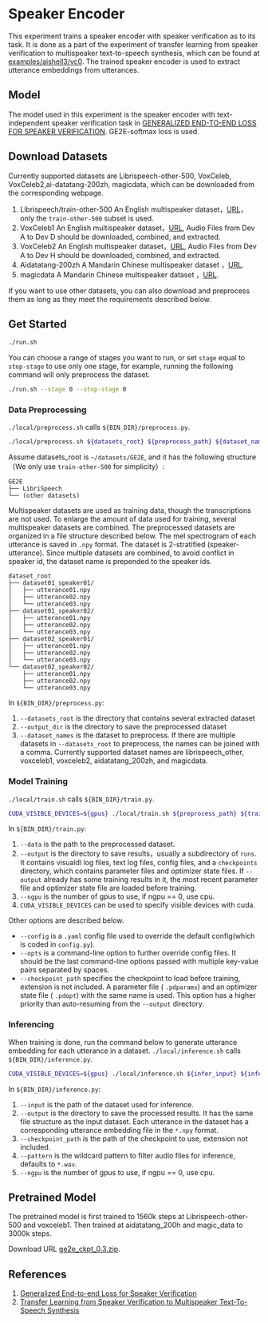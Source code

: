 # Speaker Encoder
This experiment trains a speaker encoder with speaker verification as to its task. It is done as a part of the experiment of transfer learning from speaker verification to multispeaker text-to-speech synthesis, which can be found at [examples/aishell3/vc0](https://github.com/PaddlePaddle/PaddleSpeech/tree/develop/examples/aishell3/vc0). The trained speaker encoder is used to extract utterance embeddings from utterances.
## Model
The model used in this experiment is the speaker encoder with text-independent speaker verification task in [GENERALIZED END-TO-END LOSS FOR SPEAKER VERIFICATION](https://arxiv.org/pdf/1710.10467.pdf). GE2E-softmax loss is used.

## Download Datasets
Currently supported datasets are  Librispeech-other-500, VoxCeleb, VoxCeleb2,ai-datatang-200zh, magicdata, which can be downloaded from the corresponding webpage.

1. Librispeech/train-other-500
   An English multispeaker dataset，[URL](https://www.openslr.org/resources/12/train-other-500.tar.gz)，only the `train-other-500` subset is used.
2. VoxCeleb1
   An English multispeaker dataset，[URL](https://www.robots.ox.ac.uk/~vgg/data/voxceleb/vox1.html), Audio Files from Dev A to Dev D should be downloaded, combined, and extracted.
3. VoxCeleb2
   An English multispeaker dataset，[URL](https://www.robots.ox.ac.uk/~vgg/data/voxceleb/vox1.html), Audio Files from Dev A to Dev H should be downloaded, combined, and extracted.
4. Aidatatang-200zh
   A Mandarin Chinese multispeaker dataset ，[URL](https://www.openslr.org/62/).
5. magicdata
   A Mandarin Chinese multispeaker dataset ，[URL](https://www.openslr.org/68/).

If you want to use other datasets, you can also download and preprocess them as long as they meet the requirements described below.

## Get Started

```bash
./run.sh
```
You can choose a range of stages you want to run, or set `stage` equal to `stop-stage` to use only one stage, for example, running the following command will only preprocess the dataset.
```bash
./run.sh --stage 0 --stop-stage 0
```
### Data Preprocessing
`./local/preprocess.sh` calls `${BIN_DIR}/preprocess.py`.
```bash
./local/preprocess.sh ${datasets_root} ${preprocess_path} ${dataset_names}
```
Assume datasets_root is `~/datasets/GE2E`, and it has the following structure（We only use `train-other-500` for simplicity）:
```Text
GE2E
├── LibriSpeech
└── (other datasets)
```
Multispeaker datasets are used as training data, though the transcriptions are not used. To enlarge the amount of data used for training, several multispeaker datasets are combined. The preprocessed datasets are organized in a file structure described below. The mel spectrogram of each utterance is saved in `.npy` format. The dataset is 2-stratified (speaker-utterance). Since multiple datasets are combined, to avoid conflict in speaker id, the dataset name is prepended to the speaker ids.

```text
dataset_root
├── dataset01_speaker01/
│   ├── utterance01.npy
│   ├── utterance02.npy
│   └── utterance03.npy
├── dataset01_speaker02/
│   ├── utterance01.npy
│   ├── utterance02.npy
│   └── utterance03.npy
├── dataset02_speaker01/
│   ├── utterance01.npy
│   ├── utterance02.npy
│   └── utterance03.npy
└── dataset02_speaker02/
    ├── utterance01.npy
    ├── utterance02.npy
    └── utterance03.npy
```
In `${BIN_DIR}/preprocess.py`:
1. `--datasets_root` is the directory that contains several extracted dataset
2.  `--output_dir` is the directory to save the preprocessed dataset
3.  `--dataset_names` is the dataset to preprocess. If there are multiple datasets in `--datasets_root` to preprocess, the names can be joined with a comma. Currently supported dataset names are  librispeech_other, voxceleb1, voxceleb2, aidatatang_200zh, and magicdata.

### Model Training
`./local/train.sh` calls `${BIN_DIR}/train.py`.
```bash
CUDA_VISIBLE_DEVICES=${gpus} ./local/train.sh ${preprocess_path} ${train_output_path}
```
In `${BIN_DIR}/train.py`:
1. `--data` is the path to the preprocessed dataset.
2. `--output` is the directory to save results，usually a subdirectory of `runs`. It contains visualdl log files, text log files, config files, and a `checkpoints` directory, which contains parameter files and optimizer state files. If `--output` already has some training results in it, the most recent parameter file and optimizer state file are loaded before training.
4. `--ngpu` is the number of gpus to use, if ngpu == 0, use cpu.
5. `CUDA_VISIBLE_DEVICES` can be used to specify visible devices with cuda.

Other options are described below.

- `--config` is a `.yaml` config file used to override the default config(which is coded in `config.py`).
- `--opts` is a command-line option to further override config files. It should be the last command-line options passed with multiple key-value pairs separated by spaces.
- `--checkpoint_path` specifies the checkpoint to load before training, extension is not included. A parameter file ( `.pdparams`) and an optimizer state file ( `.pdopt`) with the same name is used. This option has a higher priority than auto-resuming from the `--output` directory.

###  Inferencing
When training is done, run the command below to generate utterance embedding for each utterance in a dataset.
`./local/inference.sh` calls `${BIN_DIR}/inference.py`.
```bash
CUDA_VISIBLE_DEVICES=${gpus} ./local/inference.sh ${infer_input} ${infer_output} ${train_output_path} ${ckpt_name}
```
In `${BIN_DIR}/inference.py`:
1. `--input` is the path of the dataset used for inference.
2. `--output` is the directory to save the processed results. It has the same file structure as the input dataset. Each utterance in the dataset has a corresponding utterance embedding file in the `*.npy` format.
3. `--checkpoint_path` is the path of the checkpoint to use, extension not included.
4. `--pattern` is the wildcard pattern to filter audio files for inference, defaults to `*.wav`.
5. `--ngpu` is the number of gpus to use, if ngpu == 0, use cpu.

## Pretrained Model
The pretrained model is first trained to 1560k steps at Librispeech-other-500 and voxceleb1. Then trained at aidatatang_200h and magic_data to 3000k steps.

Download URL [ge2e_ckpt_0.3.zip](https://paddlespeech.cdn.bcebos.com/Parakeet/released_models/ge2e/ge2e_ckpt_0.3.zip).

## References

1. [Generalized End-to-end Loss for Speaker Verification](https://arxiv.org/pdf/1710.10467.pdf)
2. [Transfer Learning from Speaker Verification to Multispeaker Text-To-Speech Synthesis](https://arxiv.org/pdf/1806.04558.pdf)
